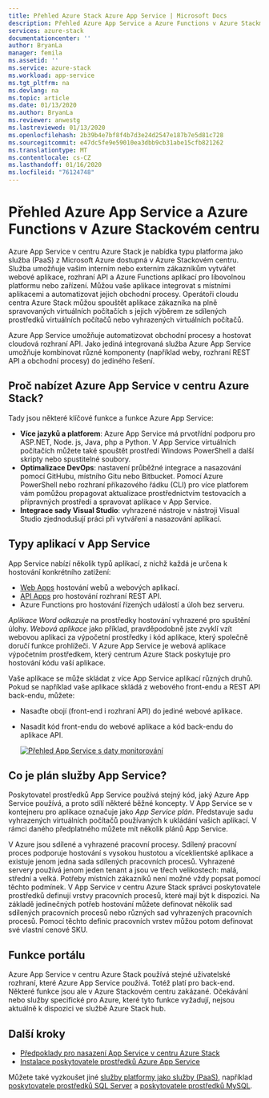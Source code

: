 ```yaml
---
title: Přehled Azure Stack Azure App Service | Microsoft Docs
description: Přehled Azure App Service a Azure Functions v Azure Stackm centru.
services: azure-stack
documentationcenter: ''
author: BryanLa
manager: femila
ms.assetid: ''
ms.service: azure-stack
ms.workload: app-service
ms.tgt_pltfrm: na
ms.devlang: na
ms.topic: article
ms.date: 01/13/2020
ms.author: BryanLa
ms.reviewer: anwestg
ms.lastreviewed: 01/13/2020
ms.openlocfilehash: 2b39b4e7bf8f4b7d3e24d2547e187b7e5d81c728
ms.sourcegitcommit: e47dc5fe9e59010ea3dbb9cb31abe15cfb821262
ms.translationtype: MT
ms.contentlocale: cs-CZ
ms.lasthandoff: 01/16/2020
ms.locfileid: "76124748"
---
```

# <a name="azure-app-service-and-azure-functions-on-azure-stack-hub-overview"></a>Přehled Azure App Service a Azure Functions v Azure Stackovém centru

Azure App Service v centru Azure Stack je nabídka typu platforma jako služba (PaaS) z Microsoft Azure dostupná v Azure Stackovém centru. Služba umožňuje vašim interním nebo externím zákazníkům vytvářet webové aplikace, rozhraní API a Azure Functions aplikací pro libovolnou platformu nebo zařízení. Můžou vaše aplikace integrovat s místními aplikacemi a automatizovat jejich obchodní procesy. Operátoři cloudu centra Azure Stack můžou spouštět aplikace zákazníka na plně spravovaných virtuálních počítačích s jejich výběrem ze sdílených prostředků virtuálních počítačů nebo vyhrazených virtuálních počítačů.

Azure App Service umožňuje automatizovat obchodní procesy a hostovat cloudová rozhraní API. Jako jediná integrovaná služba Azure App Service umožňuje kombinovat různé komponenty (například weby, rozhraní REST API a obchodní procesy) do jediného řešení.

## <a name="why-offer-azure-app-service-on-azure-stack-hub"></a>Proč nabízet Azure App Service v centru Azure Stack?

Tady jsou některé klíčové funkce a funkce Azure App Service:

- **Více jazyků a platforem**: Azure App Service má prvotřídní podporu pro ASP.NET, Node. js, Java, php a Python. V App Service virtuálních počítačích můžete také spouštět prostředí Windows PowerShell a další skripty nebo spustitelné soubory.
- **Optimalizace DevOps**: nastavení průběžné integrace a nasazování pomocí GitHubu, místního Gitu nebo Bitbucket. Pomocí Azure PowerShell nebo rozhraní příkazového řádku (CLI) pro více platforem vám pomůžou propagovat aktualizace prostřednictvím testovacích a přípravných prostředí a spravovat aplikace v App Service.
- **Integrace sady Visual Studio**: vyhrazené nástroje v nástroji Visual Studio zjednodušují práci při vytváření a nasazování aplikací.

## <a name="app-types-in-app-service"></a>Typy aplikací v App Service

App Service nabízí několik typů aplikací, z nichž každá je určena k hostování konkrétního zatížení:

- [Web Apps](/azure/app-service/overview) hostování webů a webových aplikací.
- [API Apps](/azure/app-service/overview) pro hostování rozhraní REST API.
- Azure Functions pro hostování řízených událostí a úloh bez serveru.

*Aplikace Word odkazuje* na prostředky hostování vyhrazené pro spuštění úlohy. *Webová aplikace* jako příklad, pravděpodobně jste zvyklí vzít webovou aplikaci za výpočetní prostředky i kód aplikace, který společně doručí funkce prohlížeči. V Azure App Service je webová aplikace výpočetním prostředkem, který centrum Azure Stack poskytuje pro hostování kódu vaší aplikace.

Vaše aplikace se může skládat z více App Service aplikací různých druhů. Pokud se například vaše aplikace skládá z webového front-endu a REST API back-endu, můžete:

- Nasaďte obojí (front-end i rozhraní API) do jediné webové aplikace.
- Nasadit kód front-endu do webové aplikace a kód back-endu do aplikace API.

   [![Přehled App Service s daty monitorování](media/azure-stack-app-service-overview/image01.png "Přehled App Service s daty monitorování")](media/azure-stack-app-service-overview/image01.png#lightbox)

## <a name="what-is-an-app-service-plan"></a>Co je plán služby App Service?

Poskytovatel prostředků App Service používá stejný kód, jaký Azure App Service používá, a proto sdílí některé běžné koncepty. V App Service se v kontejneru pro aplikace označuje jako *App Service plán*. Představuje sadu vyhrazených virtuálních počítačů používaných k ukládání vašich aplikací. V rámci daného předplatného můžete mít několik plánů App Service.

V Azure jsou sdílené a vyhrazené pracovní procesy. Sdílený pracovní proces podporuje hostování s vysokou hustotou a víceklientské aplikace a existuje jenom jedna sada sdílených pracovních procesů. Vyhrazené servery používá jenom jeden tenant a jsou ve třech velikostech: malá, střední a velká. Potřeby místních zákazníků není možné vždy popsat pomocí těchto podmínek. V App Service v centru Azure Stack správci poskytovatele prostředků definují vrstvy pracovních procesů, které mají být k dispozici. Na základě jedinečných potřeb hostování můžete definovat několik sad sdílených pracovních procesů nebo různých sad vyhrazených pracovních procesů. Pomocí těchto definic pracovních vrstev můžou potom definovat své vlastní cenové SKU.

## <a name="portal-features"></a>Funkce portálu


Azure App Service v centru Azure Stack používá stejné uživatelské rozhraní, které Azure App Service používá. Totéž platí pro back-end. Některé funkce jsou ale v Azure Stackovém centru zakázané. Očekávání nebo služby specifické pro Azure, které tyto funkce vyžadují, nejsou aktuálně k dispozici ve službě Azure Stack hub.

## <a name="next-steps"></a>Další kroky

- [Předpoklady pro nasazení App Service v centru Azure Stack](azure-stack-app-service-before-you-get-started.md)
- [Instalace poskytovatele prostředků Azure App Service](azure-stack-app-service-deploy.md)

Můžete také vyzkoušet jiné [služby platformy jako služby (PaaS)](service-plan-offer-subscription-overview.md), například [poskytovatele prostředků SQL Server](azure-stack-sql-resource-provider-deploy.md) a [poskytovatele prostředků MySQL](azure-stack-mysql-resource-provider-deploy.md).
